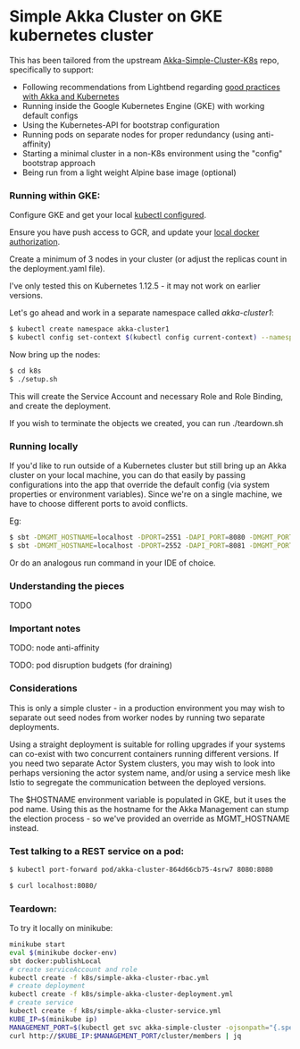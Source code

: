 # Simple Akka Cluster on GKE kubernetes cluster

This has been tailored from the upstream [Akka-Simple-Cluster-K8s](https://github.com/softwaremill/akka-simple-cluster-k8s) 
repo, specifically to support: 

 * Following recommendations from Lightbend regarding [good practices with Akka and Kubernetes](https://developer.lightbend.com/docs/akka-management/current/bootstrap/recipes.html#running-akka-cluster-in-kubernetes)
 * Running inside the Google Kubernetes Engine (GKE) with working default configs
 * Using the Kubernetes-API for bootstrap configuration
 * Running pods on separate nodes for proper redundancy (using anti-affinity)
 * Starting a minimal cluster in a non-K8s environment using the "config" bootstrap approach
 * Being run from a light weight Alpine base image (optional)

### Running within GKE:

Configure GKE and get your local [kubectl configured](https://cloud.google.com/kubernetes-engine/docs/how-to/cluster-access-for-kubectl).

Ensure you have push access to GCR, and update your [local docker authorization](https://cloud.google.com/container-registry/docs/advanced-authentication).

Create a minimum of 3 nodes in your cluster (or adjust the replicas count in the deployment.yaml file).

I've only tested this on Kubernetes 1.12.5 - it may not work on earlier versions.

Let's go ahead and work in a separate namespace called *akka-cluster1*:

```bash
$ kubectl create namespace akka-cluster1
$ kubectl config set-context $(kubectl config current-context) --namespace=akka-cluster1
```

Now bring up the nodes:

```bash
$ cd k8s
$ ./setup.sh
```

This will create the Service Account and necessary Role and Role Binding, and create
the deployment.

If you wish to terminate the objects we created, you can run ./teardown.sh


### Running locally

If you'd like to run outside of a Kubernetes cluster but still bring up an Akka cluster on your local machine, you
can do that easily by passing configurations into the app that override the default config (via system properties
or environment variables). Since we're on a single machine, we have to choose different ports to avoid conflicts.

Eg:

```bash
$ sbt -DMGMT_HOSTNAME=localhost -DPORT=2551 -DAPI_PORT=8080 -DMGMT_PORT=8558 run
$ sbt -DMGMT_HOSTNAME=localhost -DPORT=2552 -DAPI_PORT=8081 -DMGMT_PORT=8559 run
```

Or do an analogous run command in your IDE of choice.

### Understanding the pieces

TODO


### Important notes

TODO: node anti-affinity

TODO: pod disruption budgets (for draining)

### Considerations

This is only a simple cluster - in a production environment you may wish to separate out seed nodes from worker
nodes by running two separate deployments.

Using a straight deployment is suitable for rolling upgrades if your systems can co-exist with two concurrent
containers running different versions. If you need two separate Actor System clusters, you may wish to look
into perhaps versioning the actor system name, and/or using a service mesh like Istio to segregate the 
communication between the deployed versions.

The $HOSTNAME environment variable is populated in GKE, but it uses the pod name. Using this as the hostname for the 
Akka Management can stump the election process - so we've provided an override as MGMT_HOSTNAME instead.

### Test talking to a REST service on a pod:


```bash
$ kubectl port-forward pod/akka-cluster-864d66cb75-4srw7 8080:8080

$ curl localhost:8080/ 
```

### Teardown:


To try it locally on minikube:
```bash
minikube start
eval $(minikube docker-env)
sbt docker:publishLocal
# create serviceAccount and role
kubectl create -f k8s/simple-akka-cluster-rbac.yml
# create deployment
kubectl create -f k8s/simple-akka-cluster-deployment.yml
# create service
kubectl create -f k8s/simple-akka-cluster-service.yml
KUBE_IP=$(minikube ip)
MANAGEMENT_PORT=$(kubectl get svc akka-simple-cluster -ojsonpath="{.spec.ports[?(@.name==\"management\")].nodePort}")
curl http://$KUBE_IP:$MANAGEMENT_PORT/cluster/members | jq
```
